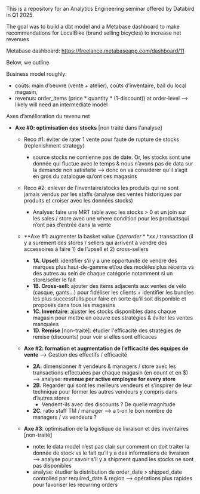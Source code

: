 This is a repository for an Analytics Engineering seminar offered by Databird in Q1 2025.

The goal was to build a dbt model and a Metabase dashboard to make recommendations for LocalBike (brand selling bicycles) to increase net revenues

Metabase dashboard: https://freelance.metabaseapp.com/dashboard/11

Below, we outline

Business model roughly:
- coûts: main d’oeuvre (vente + atelier), coûts d’inventaire, bail du local magasin,
- revenus: order_items (price * quantity * (1-discount)) at order-level —> likely will need an intermediate model

Axes d’amélioration du revenu net

- **Axe #0: optimisation des stocks** [non traité dans l'analyse]
    - Reco #1: éviter de rater 1 vente pour faute de rupture de stocks (replenishment strategy)
        - source stocks ne contienne pas de date. Or, les stocks sont une donnée qui fluctue avec le temps & nous n’avons pas de data sur la demande non satisfaite —> donc on va considérer qu’il s’agit en gros du catalogue qu’ont ces magasins
    - Reco #2: enlever de l’inventaire/stocks les produits qui ne sont jamais vendus par les staffs (analyse des ventes historiques par produits et croiser avec les données stocks)
        - Analyse: faire une MRT table avec les stocks > 0 et un join sur les sales / store avec une where condition pour les productsqui n’ont pas d’entrée dans la vente
    - **Axe #1: augmenter la basket value ($) per order** xx$ / transaction (il y a surement des stores / sellers qui arrivent à vendre des accessoires à faire 1) de l’upsell et 2) cross-sellers
        - **1A. Upsell**: identifier s’il y a une opportunité de vendre des marques plus haut-de-gamme et/ou des modèles plus récents vs des autres au sein de chaque catégorie  notamment si un store/seller le fait
        - **1B. Cross-sell:** ajouter des items adjacents aux ventes de vélo (casque, gants…) pour fidéliser les clients + identifier les bundles les plus successfulls pour faire en sorte qu’il soit disponible et proposés dans tous les magasins
        - **1C. Inventaire**: ajuster les stocks disponibles dans chaque magasin pour mettre en oeuvre ces stratégies & éviter les ventes manquées
        - **1D. Remise** [non-traité]: étudier l'efficacité des stratégies de remise (discounts) pour voir si elles sont efficaces
    - **Axe #2: formation et augmentation de l’efficacité des équipes de vente**  —> Gestion des effectifs / efficacité
        - **2A.** dimensionner # vendeurs & managers / store avec les transactions effectuées par chaque magasin (en count et en $) —> analyse: **revenue per active employee for every store**
        - **2B.** Regarder qui sont les meilleurs vendeurs et s’inspirer de leur technique pour former les autres vendeurs y compris dans d’autres stores
            - Vendent-ils avec des discounts ? De quelle magnitude
        - **2C.** ratio staff TM / manager —> a t-on le bon nombre de managers / vs vendeurs ?
  
    - **Axe #3**: optimisation de la logistique de livraison et des inventaires [non-traité]
        - note: le data model n’est pas clair sur comment on doit traiter la donnée de stock vs le fait qu’il y a des informations de livraison —> analyse pour savoir s’il y a shipment quand les stocks ne sont pas disponibles
        - analyse: étudier la distribution de order_date > shipped_date controlled par required_date & region —> opérations plus rapides pour favoriser les recurring orders

